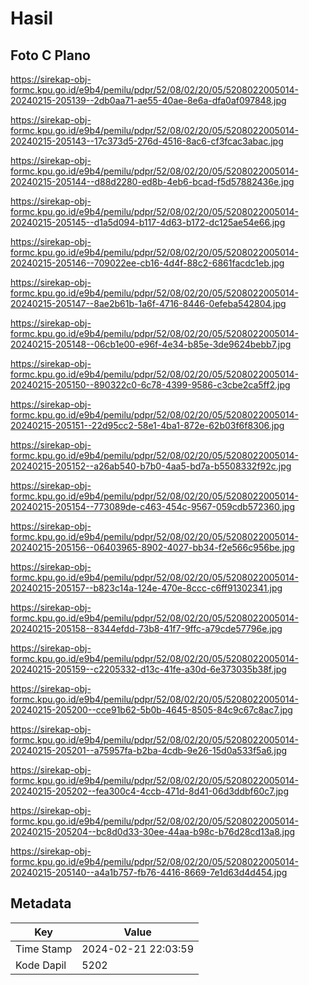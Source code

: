 # Hasil

## Foto C Plano

https://sirekap-obj-formc.kpu.go.id/e9b4/pemilu/pdpr/52/08/02/20/05/5208022005014-20240215-205139--2db0aa71-ae55-40ae-8e6a-dfa0af097848.jpg

https://sirekap-obj-formc.kpu.go.id/e9b4/pemilu/pdpr/52/08/02/20/05/5208022005014-20240215-205143--17c373d5-276d-4516-8ac6-cf3fcac3abac.jpg

https://sirekap-obj-formc.kpu.go.id/e9b4/pemilu/pdpr/52/08/02/20/05/5208022005014-20240215-205144--d88d2280-ed8b-4eb6-bcad-f5d57882436e.jpg

https://sirekap-obj-formc.kpu.go.id/e9b4/pemilu/pdpr/52/08/02/20/05/5208022005014-20240215-205145--d1a5d094-b117-4d63-b172-dc125ae54e66.jpg

https://sirekap-obj-formc.kpu.go.id/e9b4/pemilu/pdpr/52/08/02/20/05/5208022005014-20240215-205146--709022ee-cb16-4d4f-88c2-6861facdc1eb.jpg

https://sirekap-obj-formc.kpu.go.id/e9b4/pemilu/pdpr/52/08/02/20/05/5208022005014-20240215-205147--8ae2b61b-1a6f-4716-8446-0efeba542804.jpg

https://sirekap-obj-formc.kpu.go.id/e9b4/pemilu/pdpr/52/08/02/20/05/5208022005014-20240215-205148--06cb1e00-e96f-4e34-b85e-3de9624bebb7.jpg

https://sirekap-obj-formc.kpu.go.id/e9b4/pemilu/pdpr/52/08/02/20/05/5208022005014-20240215-205150--890322c0-6c78-4399-9586-c3cbe2ca5ff2.jpg

https://sirekap-obj-formc.kpu.go.id/e9b4/pemilu/pdpr/52/08/02/20/05/5208022005014-20240215-205151--22d95cc2-58e1-4ba1-872e-62b03f6f8306.jpg

https://sirekap-obj-formc.kpu.go.id/e9b4/pemilu/pdpr/52/08/02/20/05/5208022005014-20240215-205152--a26ab540-b7b0-4aa5-bd7a-b5508332f92c.jpg

https://sirekap-obj-formc.kpu.go.id/e9b4/pemilu/pdpr/52/08/02/20/05/5208022005014-20240215-205154--773089de-c463-454c-9567-059cdb572360.jpg

https://sirekap-obj-formc.kpu.go.id/e9b4/pemilu/pdpr/52/08/02/20/05/5208022005014-20240215-205156--06403965-8902-4027-bb34-f2e566c956be.jpg

https://sirekap-obj-formc.kpu.go.id/e9b4/pemilu/pdpr/52/08/02/20/05/5208022005014-20240215-205157--b823c14a-124e-470e-8ccc-c6ff91302341.jpg

https://sirekap-obj-formc.kpu.go.id/e9b4/pemilu/pdpr/52/08/02/20/05/5208022005014-20240215-205158--8344efdd-73b8-41f7-9ffc-a79cde57796e.jpg

https://sirekap-obj-formc.kpu.go.id/e9b4/pemilu/pdpr/52/08/02/20/05/5208022005014-20240215-205159--c2205332-d13c-41fe-a30d-6e373035b38f.jpg

https://sirekap-obj-formc.kpu.go.id/e9b4/pemilu/pdpr/52/08/02/20/05/5208022005014-20240215-205200--cce91b62-5b0b-4645-8505-84c9c67c8ac7.jpg

https://sirekap-obj-formc.kpu.go.id/e9b4/pemilu/pdpr/52/08/02/20/05/5208022005014-20240215-205201--a75957fa-b2ba-4cdb-9e26-15d0a533f5a6.jpg

https://sirekap-obj-formc.kpu.go.id/e9b4/pemilu/pdpr/52/08/02/20/05/5208022005014-20240215-205202--fea300c4-4ccb-471d-8d41-06d3ddbf60c7.jpg

https://sirekap-obj-formc.kpu.go.id/e9b4/pemilu/pdpr/52/08/02/20/05/5208022005014-20240215-205204--bc8d0d33-30ee-44aa-b98c-b76d28cd13a8.jpg

https://sirekap-obj-formc.kpu.go.id/e9b4/pemilu/pdpr/52/08/02/20/05/5208022005014-20240215-205140--a4a1b757-fb76-4416-8669-7e1d63d4d454.jpg


## Metadata

| Key        | Value               |
| ---------- | ------------------- |
| Time Stamp | 2024-02-21 22:03:59 |
| Kode Dapil | 5202                |



